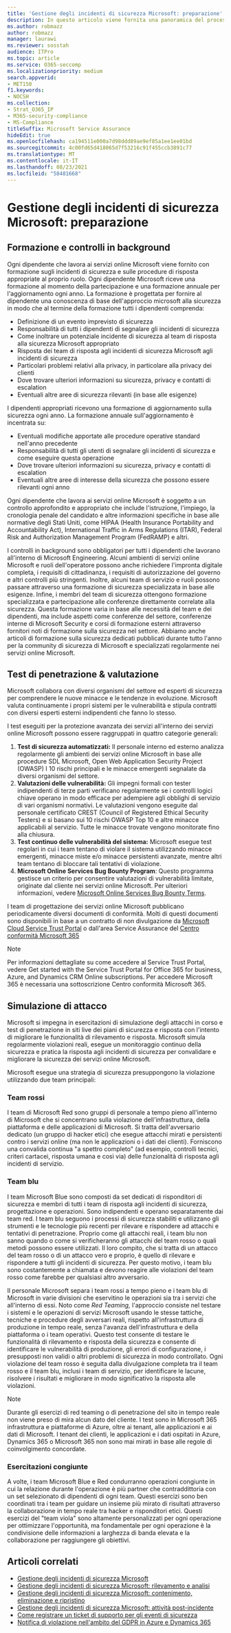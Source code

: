 ```yaml
---
title: 'Gestione degli incidenti di sicurezza Microsoft: preparazione'
description: In questo articolo viene fornita una panoramica del processo di preparazione della gestione degli incidenti di sicurezza nei servizi online Microsoft.
ms.author: robmazz
author: robmazz
manager: laurawi
ms.reviewer: sosstah
audience: ITPro
ms.topic: article
ms.service: O365-seccomp
ms.localizationpriority: medium
search.appverid:
- MET150
f1.keywords:
- NOCSH
ms.collection:
- Strat_O365_IP
- M365-security-compliance
- MS-Compliance
titleSuffix: Microsoft Service Assurance
hideEdit: true
ms.openlocfilehash: ca194511e000a7d98ddd89ae9ef85a1ee1ee01bd
ms.sourcegitcommit: 4c00fd65d418065d7f53216c91f455ccb3891c77
ms.translationtype: MT
ms.contentlocale: it-IT
ms.lasthandoff: 08/23/2021
ms.locfileid: "58481668"
---
```

# <a name="microsoft-security-incident-management-preparation"></a>Gestione degli incidenti di sicurezza Microsoft: preparazione

## <a name="training-and-background-checks"></a>Formazione e controlli in background

Ogni dipendente che lavora ai servizi online Microsoft viene fornito con formazione sugli incidenti di sicurezza e sulle procedure di risposta appropriate al proprio ruolo. Ogni dipendente Microsoft riceve una formazione al momento della partecipazione e una formazione annuale per l'aggiornamento ogni anno. La formazione è progettata per fornire al dipendente una conoscenza di base dell'approccio microsoft alla sicurezza in modo che al termine della formazione tutti i dipendenti comprenda:

- Definizione di un evento imprevisto di sicurezza
- Responsabilità di tutti i dipendenti di segnalare gli incidenti di sicurezza
- Come inoltrare un potenziale incidente di sicurezza al team di risposta alla sicurezza Microsoft appropriato
- Risposta dei team di risposta agli incidenti di sicurezza Microsoft agli incidenti di sicurezza
- Particolari problemi relativi alla privacy, in particolare alla privacy dei clienti
- Dove trovare ulteriori informazioni su sicurezza, privacy e contatti di escalation
- Eventuali altre aree di sicurezza rilevanti (in base alle esigenze)

I dipendenti appropriati ricevono una formazione di aggiornamento sulla sicurezza ogni anno. La formazione annuale sull'aggiornamento è incentrata su:

- Eventuali modifiche apportate alle procedure operative standard nell'anno precedente
- Responsabilità di tutti gli utenti di segnalare gli incidenti di sicurezza e come eseguire questa operazione
- Dove trovare ulteriori informazioni su sicurezza, privacy e contatti di escalation
- Eventuali altre aree di interesse della sicurezza che possono essere rilevanti ogni anno

Ogni dipendente che lavora ai servizi online Microsoft è soggetto a un controllo approfondito e appropriato che include l'istruzione, l'impiego, la cronologia penale del candidato e altre informazioni specifiche in base alle normative degli Stati Uniti, come HIPAA (Health Insurance Portability and Accountability Act), International Traffic in Arms Regulations (ITAR), Federal Risk and Authorization Management Program (FedRAMP) e altri.

I controlli in background sono obbligatori per tutti i dipendenti che lavorano all'interno di Microsoft Engineering. Alcuni ambienti di servizi online Microsoft e ruoli dell'operatore possono anche richiedere l'impronta digitale completa, i requisiti di cittadinanza, i requisiti di autorizzazione del governo e altri controlli più stringenti. Inoltre, alcuni team di servizio e ruoli possono passare attraverso una formazione di sicurezza specializzata in base alle esigenze. Infine, i membri del team di sicurezza ottengono formazione specializzata e partecipazione alle conferenze direttamente correlate alla sicurezza. Questa formazione varia in base alle necessità del team e dei dipendenti, ma include aspetti come conferenze del settore, conferenze interne di Microsoft Security e corsi di formazione esterni attraverso fornitori noti di formazione sulla sicurezza nel settore. Abbiamo anche articoli di formazione sulla sicurezza dedicati pubblicati durante tutto l'anno per la community di sicurezza di Microsoft e specializzati regolarmente nei servizi online Microsoft.

## <a name="penetration-testing--assessment"></a>Test di penetrazione & valutazione

Microsoft collabora con diversi organismi del settore ed esperti di sicurezza per comprendere le nuove minacce e le tendenze in evoluzione. Microsoft valuta continuamente i propri sistemi per le vulnerabilità e stipula contratti con diversi esperti esterni indipendenti che fanno lo stesso.

I test eseguiti per la protezione avanzata dei servizi all'interno dei servizi online Microsoft possono essere raggruppati in quattro categorie generali:

1. **Test di sicurezza automatizzati:** Il personale interno ed esterno analizza regolarmente gli ambienti dei servizi online Microsoft in base alle procedure SDL Microsoft, Open Web Application Security Project (OWASP) I 10 rischi principali e le minacce emergenti segnalate da diversi organismi del settore.
2. **Valutazioni delle vulnerabilità:** Gli impegni formali con tester indipendenti di terze parti verificano regolarmente se i controlli logici chiave operano in modo efficace per adempiere agli obblighi di servizio di vari organismi normativi. Le valutazioni vengono eseguite dal personale certificato CREST (Council of Registered Ethical Security Testers) e si basano sui 10 rischi OWASP Top 10 e altre minacce applicabili al servizio. Tutte le minacce trovate vengono monitorate fino alla chiusura.
3. **Test continuo delle vulnerabilità del sistema:** Microsoft esegue test regolari in cui i team tentano di violare il sistema utilizzando minacce emergenti, minacce miste e/o minacce persistenti avanzate, mentre altri team tentano di bloccare tali tentativi di violazione.
4. **Microsoft Online Services Bug Bounty Program**: Questo programma gestisce un criterio per consentire valutazioni di vulnerabilità limitate, originate dal cliente nei servizi online Microsoft. Per ulteriori informazioni, vedere [Microsoft Online Services Bug Bounty Terms](https://www.microsoft.com/msrc/bounty-terms).

I team di progettazione dei servizi online Microsoft pubblicano periodicamente diversi documenti di conformità. Molti di questi documenti sono disponibili in base a un contratto di non divulgazione da [Microsoft Cloud Service Trust Portal](https://aka.ms/STP) o dall'area Service Assurance del [Centro conformità Microsoft 365](https://compliance.office.com)

>[!NOTE]
>Per informazioni dettagliate su come accedere al Service Trust Portal, vedere Get started with the Service Trust Portal for Office 365 for business, Azure, and Dynamics CRM Online subscriptions. Per accedere Microsoft 365 è necessaria una sottoscrizione Centro conformità Microsoft 365.

## <a name="attack-simulation"></a>Simulazione di attacco

Microsoft si impegna in esercitazioni di simulazione degli attacchi in corso e test di penetrazione in siti live dei piani di sicurezza e risposta con l'intento di migliorare le funzionalità di rilevamento e risposta. Microsoft simula regolarmente violazioni reali, esegue un monitoraggio continuo della sicurezza e pratica la risposta agli incidenti di sicurezza per convalidare e migliorare la sicurezza dei servizi online Microsoft.

Microsoft esegue una strategia di sicurezza presuppongono la violazione utilizzando due team principali:

### <a name="red-teams"></a>Team rossi

I team di Microsoft Red sono gruppi di personale a tempo pieno all'interno di Microsoft che si concentrano sulla violazione dell'infrastruttura, della piattaforma e delle applicazioni di Microsoft. Si tratta dell'avversario dedicato (un gruppo di hacker etici) che esegue attacchi mirati e persistenti contro i servizi online (ma non le applicazioni o i dati dei clienti). Forniscono una convalida continua "a spettro completo" (ad esempio, controlli tecnici, criteri cartacei, risposta umana e così via) delle funzionalità di risposta agli incidenti di servizio.

### <a name="blue-teams"></a>Team blu

I team Microsoft Blue sono composti da set dedicati di risponditori di sicurezza e membri di tutti i team di risposta agli incidenti di sicurezza, progettazione e operazioni. Sono indipendenti e operano separatamente dai team red. I team blu seguono i processi di sicurezza stabiliti e utilizzano gli strumenti e le tecnologie più recenti per rilevare e rispondere ad attacchi e tentativi di penetrazione. Proprio come gli attacchi reali, i team blu non sanno quando o come si verificheranno gli attacchi del team rosso o quali metodi possono essere utilizzati. Il loro compito, che si tratta di un attacco del team rosso o di un attacco vero e proprio, è quello di rilevare e rispondere a tutti gli incidenti di sicurezza. Per questo motivo, i team blu sono costantemente a chiamata e devono reagire alle violazioni del team rosso come farebbe per qualsiasi altro avversario.

Il personale Microsoft separa i team rossi a tempo pieno e i team blu di Microsoft in varie divisioni che eservitino le operazioni sia tra i servizi che all'interno di essi. Noto come *Red Teaming,* l'approccio consiste nel testare i sistemi e le operazioni di servizi Microsoft usando le stesse tattiche, tecniche e procedure degli avversari reali, rispetto all'infrastruttura di produzione in tempo reale, senza l'avanza dell'infrastruttura e della piattaforma o i team operativi. Questo test consente di testare le funzionalità di rilevamento e risposta della sicurezza e consente di identificare le vulnerabilità di produzione, gli errori di configurazione, i presupposti non validi o altri problemi di sicurezza in modo controllato. Ogni violazione del team rosso è seguita dalla divulgazione completa tra il team rosso e il team blu, inclusi i team di servizio, per identificare le lacune, risolvere i risultati e migliorare in modo significativo la risposta alle violazioni.

>[!NOTE]
>Durante gli esercizi di red teaming o di penetrazione del sito in tempo reale non viene preso di mira alcun dato del cliente. I test sono in Microsoft 365 infrastruttura e piattaforme di Azure, oltre ai tenant, alle applicazioni e ai dati di Microsoft. I tenant dei clienti, le applicazioni e i dati ospitati in Azure, Dynamics 365 o Microsoft 365 non sono mai mirati in base alle regole di coinvolgimento concordate.

### <a name="joint-exercises"></a>Esercitazioni congiunte

A volte, i team Microsoft Blue e Red condurranno operazioni congiunte in cui la relazione durante l'operazione è più partner che contraddittoria con un set selezionato di dipendenti di ogni team. Questi esercizi sono ben coordinati tra i team per guidare un insieme più mirato di risultati attraverso la collaborazione in tempo reale tra hacker e risponditori etici. Questi esercizi del "team viola" sono altamente personalizzati per ogni operazione per ottimizzare l'opportunità, ma fondamentale per ogni operazione è la condivisione delle informazioni a larghezza di banda elevata e la collaborazione per raggiungere gli obiettivi.

## <a name="related-articles"></a>Articoli correlati

- [Gestione degli incidenti di sicurezza Microsoft](assurance-security-incident-management.md)
- [Gestione degli incidenti di sicurezza Microsoft: rilevamento e analisi](assurance-sim-detection-analysis.md)
- [Gestione degli incidenti di sicurezza Microsoft: contenimento, eliminazione e ripristino](assurance-sim-containment-eradication-recovery.md)
- [Gestione degli incidenti di sicurezza Microsoft: attività post-incidente](assurance-sim-post-incident-activity.md)
- [Come registrare un ticket di supporto per gli eventi di sicurezza](/azure/security/fundamentals/event-support-ticket)
- [Notifica di violazione nell'ambito del GDPR in Azure e Dynamics 365](/compliance/regulatory/gdpr-breach-azure-dynamics)